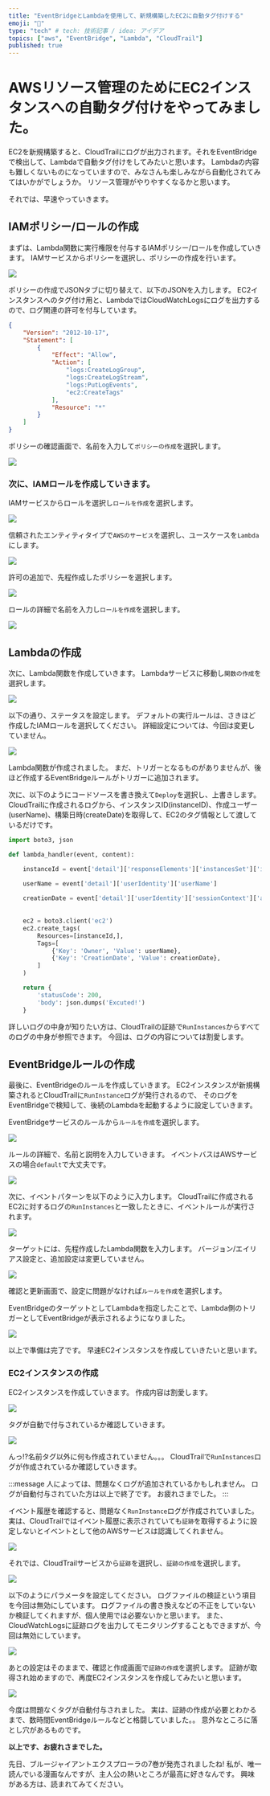 ```yaml
---
title: "EventBridgeとLambdaを使用して、新規構築したEC2に自動タグ付けする"
emoji: "🐔"
type: "tech" # tech: 技術記事 / idea: アイデア
topics: ["aws", "EventBridge", "Lambda", "CloudTrail"]
published: true
---
```


# AWSリソース管理のためにEC2インスタンスへの自動タグ付けをやってみました。

EC2を新規構築すると、CloudTrailにログが出力されます。それをEventBridgeで検出して、Lambdaで自動タグ付けをしてみたいと思います。
Lambdaの内容も難しくないものになっていますので、みなさんも楽しみながら自動化されてみてはいかがでしょうか。
リソース管理がやりやすくなるかと思います。

それでは、早速やっていきます。

## IAMポリシー/ロールの作成

まずは、Lambda関数に実行権限を付与するIAMポリシー/ロールを作成していきます。
IAMサービスからポリシーを選択し、ポリシーの作成を行います。

![](https://storage.googleapis.com/zenn-user-upload/47c27b027d19-20221030.png)

ポリシーの作成でJSONタブに切り替えて、以下のJSONを入力します。
EC2インスタンスへのタグ付け用と、LambdaではCloudWatchLogsにログを出力するので、ログ関連の許可を付与しています。

```json:Automatic-Logging-Lambda-policy.json
{
    "Version": "2012-10-17",
    "Statement": [
        {
            "Effect": "Allow",
            "Action": [
                "logs:CreateLogGroup",
                "logs:CreateLogStream",
                "logs:PutLogEvents",
                "ec2:CreateTags"
            ],
            "Resource": "*"
        }
    ]
}
```

ポリシーの確認画面で、名前を入力して`ポリシーの作成`を選択します。

![](https://storage.googleapis.com/zenn-user-upload/14ee3f708dbe-20221030.png)

### 次に、IAMロールを作成していきます。

IAMサービスからロールを選択し`ロールを作成`を選択します。

![](https://storage.googleapis.com/zenn-user-upload/eb88967efff3-20221030.png)

信頼されたエンティティタイプで`AWSのサービス`を選択し、ユースケースを`Lambda`にします。

![](https://storage.googleapis.com/zenn-user-upload/d526dbfcfbe6-20221030.png)

許可の追加で、先程作成したポリシーを選択します。

![](https://storage.googleapis.com/zenn-user-upload/aad14d411a9b-20221030.png)

ロールの詳細で名前を入力し`ロールを作成`を選択します。

![](https://storage.googleapis.com/zenn-user-upload/b9c2ee9d2560-20221030.png)

## Lambdaの作成

次に、Lambda関数を作成していきます。
Lambdaサービスに移動し`関数の作成`を選択します。

![](https://storage.googleapis.com/zenn-user-upload/3ea8b8edc84c-20221030.png)

以下の通り、ステータスを設定します。
デフォルトの実行ルールは、さきほど作成したIAMロールを選択してください。
詳細設定については、今回は変更していません。

![](https://storage.googleapis.com/zenn-user-upload/83dca83758f9-20221030.png)

Lambda関数が作成されました。
まだ、トリガーとなるものがありませんが、後ほど作成するEventBridgeルールがトリガーに追加されます。

次に、以下のようにコードソースを書き換えて`Deploy`を選択し、上書きします。
CloudTrailに作成されるログから、インスタンスID(instanceID)、作成ユーザー(userName)、構築日時(createDate)を取得して、EC2のタグ情報として渡しているだけです。

```py
import boto3, json

def lambda_handler(event, content):

    instanceId = event['detail']['responseElements']['instancesSet']['items'][0]['instanceId']

    userName = event['detail']['userIdentity']['userName']
    
    creationDate = event['detail']['userIdentity']['sessionContext']['attributes']['creationDate'][:10]
    
    
    ec2 = boto3.client('ec2')
    ec2.create_tags(
        Resources=[instanceId,],
        Tags=[
            {'Key': 'Owner', 'Value': userName},
            {'Key': 'CreationDate', 'Value': creationDate},
        ]
    )

    return {
        'statusCode': 200,
        'body': json.dumps('Excuted!')
    }
```

詳しいログの中身が知りたい方は、CloudTrailの証跡で`RunInstances`からすべてのログの中身が参照できます。
今回は、ログの内容については割愛します。

## EventBridgeルールの作成

最後に、EventBridgeのルールを作成していきます。
EC2インスタンスが新規構築されるとCloudTrailに`RunInstance`ログが発行されるので、
そのログをEventBridgeで検知して、後続のLambdaを起動するように設定していきます。

EventBridgeサービスのルールから`ルールを作成`を選択します。

![](https://storage.googleapis.com/zenn-user-upload/29c77853d3ad-20221030.png)

ルールの詳細で、名前と説明を入力していきます。
イベントバスはAWSサービスの場合`default`で大丈夫です。

![](https://storage.googleapis.com/zenn-user-upload/ffb57a46acac-20221030.png)

次に、イベントパターンを以下のように入力します。
CloudTrailに作成されるEC2に対するログの`RunInstances`と一致したときに、イベントルールが実行されます。

![](https://storage.googleapis.com/zenn-user-upload/69e2cd2f0d49-20221030.png)

ターゲットには、先程作成したLambda関数を入力します。
バージョン/エイリアス設定と、追加設定は変更していません。

![](https://storage.googleapis.com/zenn-user-upload/29f131670116-20221030.png)

確認と更新画面で、設定に問題がなければ`ルールを作成`を選択します。

EventBridgeのターゲットとしてLambdaを指定したことで、Lambda側のトリガーとしてEventBridgeが表示されるようになりました。

![](https://storage.googleapis.com/zenn-user-upload/7d832add815f-20221030.png)

以上で準備は完了です。
早速EC2インスタンスを作成していきたいと思います。

### EC2インスタンスの作成

EC2インスタンスを作成していきます。
作成内容は割愛します。

![](https://storage.googleapis.com/zenn-user-upload/b7ed3f610343-20221030.png)

タグが自動で付与されているか確認していきます。

![](https://storage.googleapis.com/zenn-user-upload/2736385b3012-20221030.png)

んっ!?名前タグ以外に何も作成されていません。。。
CloudTrailで`RunInstances`ログが作成されているか確認していきます。

:::message
人によっては、問題なくログが追加されているかもしれません。
ログが自動付与されていた方は以上で終了です。
お疲れさまでした。
:::

イベント履歴を確認すると、問題なく`RunInstance`ログが作成されていました。
実は、CloudTrailではイベント履歴に表示されていても`証跡`を取得するように設定しないとイベントとして他のAWSサービスは認識してくれません。

![](https://storage.googleapis.com/zenn-user-upload/bfdd9d28e8af-20221030.png)

それでは、CloudTrailサービスから`証跡`を選択し、`証跡の作成`を選択します。

![](https://storage.googleapis.com/zenn-user-upload/731fdd50ad88-20221030.png)

以下のようにパラメータを設定してください。
ログファイルの検証という項目を今回は無効にしています。
ログファイルの書き換えなどの不正をしていないか検証してくれますが、個人使用では必要ないかと思います。
また、CloudWatchLogsに証跡ログを出力してモニタリングすることもできますが、今回は無効にしています。

![](https://storage.googleapis.com/zenn-user-upload/906100c364f1-20221030.png)

あとの設定はそのままで、確認と作成画面で`証跡の作成`を選択します。
証跡が取得され始めますので、再度EC2インスタンスを作成してみたいと思います。

![](https://storage.googleapis.com/zenn-user-upload/6aa9f15a3990-20221030.png)

今度は問題なくタグが自動付与されました。
実は、証跡の作成が必要とわかるまで、数時間EventBridgeルールなどと格闘していました。。
意外なところに落とし穴があるものです。

**以上です、お疲れさまでした。**

先日、ブルージャイアントエクスプローラの7巻が発売されましたね!
私が、唯一読んでいる漫画なんですが、主人公の熱いところが最高に好きなんです。
興味がある方は、読まれてみてください。


